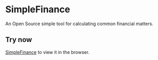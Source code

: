 # SimpleFinance

An Open Source simple tool for calculating common financial matters.

## Try now

[SimpleFinance](http://localhost:3000) to view it in the browser.
